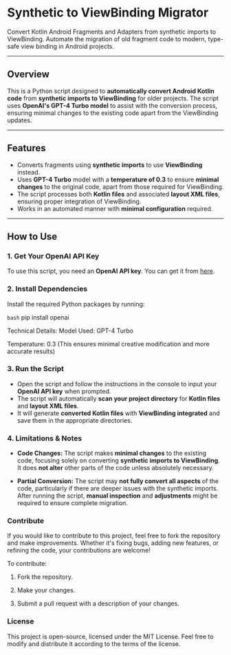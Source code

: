 # **Synthetic to ViewBinding Migrator**

Convert Kotlin Android Fragments and Adapters from synthetic imports to ViewBinding. Automate the migration of old fragment code to modern, type-safe view binding in Android projects.

---

## **Overview**

This is a Python script designed to **automatically convert Android Kotlin code** from **synthetic imports to ViewBinding** for older projects. The script uses **OpenAI's GPT-4 Turbo model** to assist with the conversion process, ensuring minimal changes to the existing code apart from the ViewBinding updates.

---

## **Features**

- Converts fragments using **synthetic imports** to use **ViewBinding** instead.
- Uses **GPT-4 Turbo** model with a **temperature of 0.3** to ensure **minimal changes** to the original code, apart from those required for ViewBinding.
- The script processes both **Kotlin files** and associated **layout XML files**, ensuring proper integration of ViewBinding.
- Works in an automated manner with **minimal configuration** required.

---

## **How to Use**

### 1. **Get Your OpenAI API Key**

To use this script, you need an **OpenAI API key**. You can get it from [here](https://platform.openai.com/account/api-keys).

### 2. **Install Dependencies**

Install the required Python packages by running:

```bash```
pip install openai

Technical Details:
Model Used: GPT-4 Turbo

Temperature: 0.3 (This ensures minimal creative modification and more accurate results)

### 3. **Run the Script**

- Open the script and follow the instructions in the console to input your **OpenAI API key** when prompted.
- The script will automatically **scan your project directory** for **Kotlin files** and **layout XML files**.
- It will generate **converted Kotlin files** with **ViewBinding integrated** and save them in the appropriate directories.

### 4. **Limitations & Notes**

- **Code Changes:** The script makes **minimal changes** to the existing code, focusing solely on converting **synthetic imports to ViewBinding**. It does **not alter** other parts of the code unless absolutely necessary.
  
- **Partial Conversion:** The script may **not fully convert all aspects** of the code, particularly if there are deeper issues with the synthetic imports. After running the script, **manual inspection** and **adjustments** might be required to ensure complete migration.

### **Contribute**
If you would like to contribute to this project, feel free to fork the repository and make improvements. Whether it's fixing bugs, adding new features, or refining the code, your contributions are welcome!

To contribute:

1. Fork the repository.

2. Make your changes.

3. Submit a pull request with a description of your changes.

### **License**
This project is open-source, licensed under the MIT License. Feel free to modify and distribute it according to the terms of the license.



